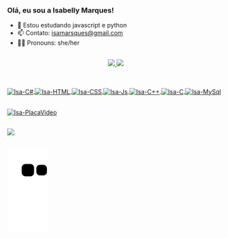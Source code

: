 ### Olá, eu sou a Isabelly Marques!

- 👾 Estou estudando javascript e python
- 📫 Contato: isamarsques@gmail.com
- 💁‍♀️ Pronouns: she/her

##

<div align="center">
  <a href="https://github.com/isamsm">
  <img height="180em" src="https://github-readme-stats.vercel.app/api?username=isamsm&show_icons=true&theme=tokyonight&include_all_commits=true&count_private=true"/>
  <img height="180em" src="https://github-readme-stats.vercel.app/api/top-langs/?username=isamsm&layout=compact&langs_count=7&theme=tokyonight"/>
</div>
  
  ##
  
  <div style="display: inline_block"><br>
  <img align="center" alt="Isa-C#" height="30" width="60" src="https://img.shields.io/badge/C%23-239120?style=for-the-badge&logo=c-sharp&logoColor=white">
  <img align="center" alt="Isa-HTML" height="30" width="60" src="https://img.shields.io/badge/HTML-239120?style=for-the-badge&logo=html5&logoColor=white">
  <img align="center" alt="Isa-CSS" height="30" width="60" src="https://img.shields.io/badge/CSS-239120?&style=for-the-badge&logo=css3&logoColor=white">
  <img align="center" alt="Isa-Js" height="30" width="90" src="https://img.shields.io/badge/JavaScript-F7DF1E?style=for-the-badge&logo=javascript&logoColor=black">
  <img align="center" alt="Isa-C++" height="30" width="60" src="https://img.shields.io/badge/C%2B%2B-00599C?style=for-the-badge&logo=c%2B%2B&logoColor=white">
    <img align="center" alt="Isa-C" height="30" width="60" src="https://img.shields.io/badge/C-00599C?style=for-the-badge&logo=c&logoColor=white">
    <img align="center" alt="Isa-MySql" height="30" width="80" src="https://img.shields.io/badge/MySQL-00000F?style=for-the-badge&logo=mysql&logoColor=white">
  </div>
  
  ##
  
  <div>
    <img align="center" alt="Isa-PlacaVideo" height="30" width="130" src="https://img.shields.io/badge/NVIDIA-GTX1650-76B900?style=for-the-badge&logo=nvidia&logoColor=white">
  </div>
  
  ##
  
<div> 
  <a href="https://instagram.com/i.samsm" target="_blank"><img src="https://img.shields.io/badge/-Instagram-%23E4405F?style=for-the-badge&logo=instagram&logoColor=white" target="_blank"></a>
  
  ##
 
  ![Snake animation](https://github.com/rafaballerini/rafaballerini/blob/output/github-contribution-grid-snake.svg)
</div>
